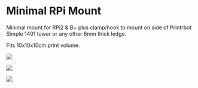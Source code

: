 # Minimal RPi Mount

Minimal mount for RPi2 & B+ plus clamp/hook to mount on side of
Printrbot Simple 1401 tower or any other 6mm thick ledge.

Fits 10x10x10cm print volume.

![](http://i.imgur.com/LlU4zK5.png)

![](http://i.imgur.com/y9fxBr7.jpg)

![](http://i.imgur.com/Y9xEJ0H.jpg)
